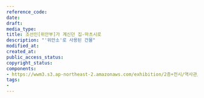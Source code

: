 ```yaml
---
reference_code: 
date: 
draft: 
media_type: 
title: 조선인[위안부]가 계신던 집-마츠시로
description: "'위안소'로 사용된 건물"
modified_at: 
created_at: 
public_access_status: 
copyright_status: 
components:
- https://wwm3.s3.ap-northeast-2.amazonaws.com/exhibition/2층+전시/역사관/완_위안소/조선인[위안부]가+계신던+집-마츠시로.JPG
tags:
- 
---
```

